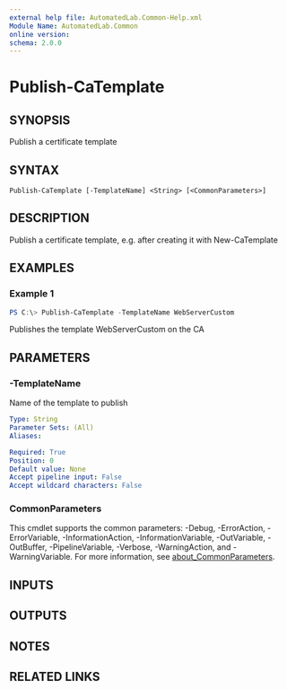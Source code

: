 ```yaml
---
external help file: AutomatedLab.Common-Help.xml
Module Name: AutomatedLab.Common
online version:
schema: 2.0.0
---
```


# Publish-CaTemplate

## SYNOPSIS

Publish a certificate template

## SYNTAX

```
Publish-CaTemplate [-TemplateName] <String> [<CommonParameters>]
```

## DESCRIPTION

Publish a certificate template, e.g. after creating it with New-CaTemplate

## EXAMPLES

### Example 1
```powershell
PS C:\> Publish-CaTemplate -TemplateName WebServerCustom
```

Publishes the template WebServerCustom on the CA

## PARAMETERS

### -TemplateName

Name of the template to publish

```yaml
Type: String
Parameter Sets: (All)
Aliases:

Required: True
Position: 0
Default value: None
Accept pipeline input: False
Accept wildcard characters: False
```

### CommonParameters
This cmdlet supports the common parameters: -Debug, -ErrorAction, -ErrorVariable, -InformationAction, -InformationVariable, -OutVariable, -OutBuffer, -PipelineVariable, -Verbose, -WarningAction, and -WarningVariable. For more information, see [about_CommonParameters](http://go.microsoft.com/fwlink/?LinkID=113216).

## INPUTS

## OUTPUTS

## NOTES

## RELATED LINKS
